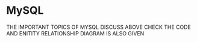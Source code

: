 # MySQL


THE IMPORTANT TOPICS OF MYSQL DISCUSS ABOVE
CHECK THE CODE AND ENITITY RELATIONSHIP DIAGRAM IS ALSO GIVEN
